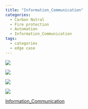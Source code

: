 ```yaml
---
title: "Information_Communication"
categories:
  - Carbon Nutral
  - Fire protection
  - Automation
  - Information_Communication
tags:
  - categories
  - edge case
---
```


<a href="https://blog.naver.com/seastory9/222624420951"><img src="https://seastory.github.io/YYtech/assets/images/D_00.jpg">

<a href="https://blog.naver.com/seastory9/222624420951"><img src="https://seastory.github.io/YYtech/assets/images/D_01.jpg">

<a href="https://blog.naver.com/seastory9/222624420951"><img src="https://seastory.github.io/YYtech/assets/images/D_02.jpg">

<a href="https://blog.naver.com/seastory9/222624420951"><img src="https://seastory.github.io/YYtech/assets/images/D_03.jpg">

<a href="https://blog.naver.com/seastory9/222624420951"> Information_Communication
